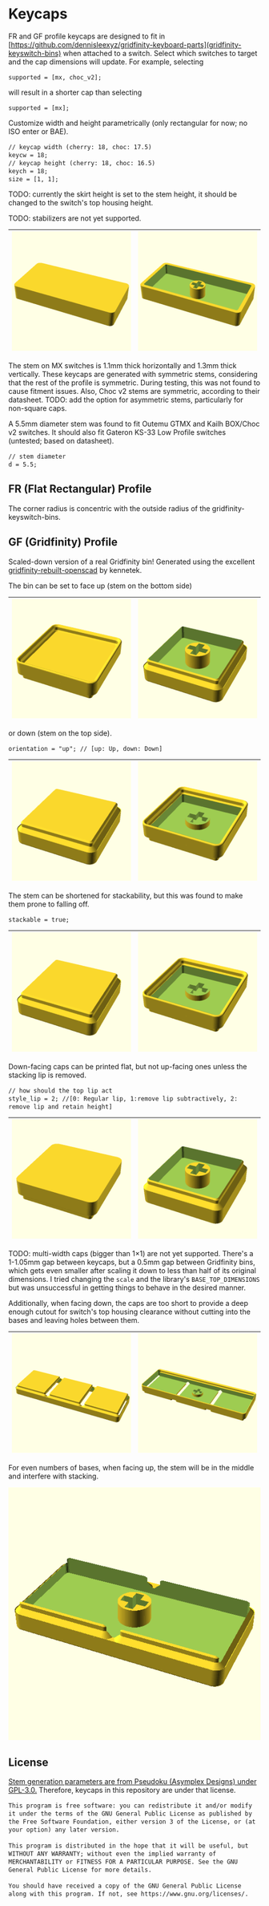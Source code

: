 # Keycaps

FR and GF profile keycaps are designed to fit in [https://github.com/dennisleexyz/gridfinity-keyboard-parts](gridfinity-keyswitch-bins) when attached to a switch. Select which switches to target and the cap dimensions will update. For example, selecting

```openscad
supported = [mx, choc_v2];
```

will result in a shorter cap than selecting

```openscad
supported = [mx];
```

Customize width and height parametrically (only rectangular for now; no ISO enter or BAE).

```openscad
// keycap width (cherry: 18, choc: 17.5)
keycw = 18;
// keycap height (cherry: 18, choc: 16.5)
keych = 18;
size = [1, 1];
```

TODO: currently the skirt height is set to the stem height, it should be changed to the switch's top housing height.

TODO: stabilizers are not yet supported.

| ![](docs/images/fr-2u.png) | ![](docs/images/fr-2u-flip.png) |
|----------------------------|---------------------------------|

The stem on MX switches is 1.1mm thick horizontally and 1.3mm thick vertically. These keycaps are generated with symmetric stems, considering that the rest of the profile is symmetric. During testing, this was not found to cause fitment issues. Also, Choc v2 stems are symmetric, according to their datasheet. TODO: add the option for asymmetric stems, particularly for non-square caps.

A 5.5mm diameter stem was found to fit Outemu GTMX and Kailh BOX/Choc v2 switches. It should also fit Gateron KS-33 Low Profile switches (untested; based on datasheet).

```openscad
// stem diameter
d = 5.5;
```

## FR (Flat Rectangular) Profile

The corner radius is concentric with the outside radius of the gridfinity-keyswitch-bins.

## GF (Gridfinity) Profile

Scaled-down version of a real Gridfinity bin! Generated using the excellent [gridfinity-rebuilt-openscad](https://github.com/kennetek/gridfinity-rebuilt-openscad/) by kennetek.

The bin can be set to face up (stem on the bottom side)

| ![](docs/images/gf-up.png) | ![](docs/images/gf-up-flip.png) |
|----------------------------|---------------------------------|

or down (stem on the top side).

```openscad
orientation = "up"; // [up: Up, down: Down]
```

| ![](docs/images/gf.png) | ![](docs/images/gf-flip.png) |
|-------------------------|------------------------------|

The stem can be shortened for stackability, but this was found to make them prone to falling off.

```openscad
stackable = true;
```

| ![](docs/images/gf-stackable.png) | ![](docs/images/gf-stackable-flip.png) |
|-----------------------------------|----------------------------------------|

Down-facing caps can be printed flat, but not up-facing ones unless the stacking lip is removed.

```openscad
// how should the top lip act
style_lip = 2; //[0: Regular lip, 1:remove lip subtractively, 2: remove lip and retain height]
```

| ![](docs/images/gf-up-nolip.png) | ![](docs/images/gf-up-nolip-flip.png) |
|----------------------------------|---------------------------------------|

TODO: multi-width caps (bigger than 1×1) are not yet supported. There's a 1-1.05mm gap between keycaps, but a 0.5mm gap between Gridfinity bins, which gets even smaller after scaling it down to less than half of its original dimensions. I tried changing the `scale` and the library's `BASE_TOP_DIMENSIONS` but was unsuccessful in getting things to behave in the desired manner.

Additionally, when facing down, the caps are too short to provide a deep enough cutout for switch's top housing clearance without cutting into the bases and leaving holes between them.

| ![](docs/images/gf-3x1.png) | ![](docs/images/gf-3x1-flip.png) |
|-----------------------------|----------------------------------|

For even numbers of bases, when facing up, the stem will be in the middle and interfere with stacking.

![](docs/images/gf-2x1-flip.png)

## License

[Stem generation parameters are from Pseudoku (Asymplex Designs) under GPL-3.0.](https://github.com/pseudoku/PseudoMakeMeKeyCapProfiles) Therefore, keycaps in this repository are under that license.

```
This program is free software: you can redistribute it and/or modify it under the terms of the GNU General Public License as published by the Free Software Foundation, either version 3 of the License, or (at your option) any later version.

This program is distributed in the hope that it will be useful, but WITHOUT ANY WARRANTY; without even the implied warranty of MERCHANTABILITY or FITNESS FOR A PARTICULAR PURPOSE. See the GNU General Public License for more details.

You should have received a copy of the GNU General Public License along with this program. If not, see https://www.gnu.org/licenses/.
```
